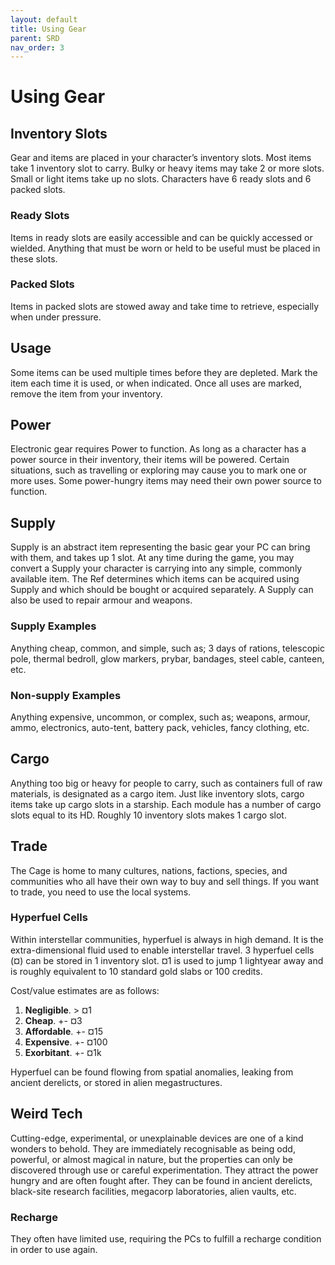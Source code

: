 ```yaml
---
layout: default
title: Using Gear
parent: SRD
nav_order: 3
---
```


# Using Gear

## Inventory Slots
Gear and items are placed in your character’s inventory slots. Most items take 1 inventory slot to carry. Bulky or heavy items may take 2 or more slots. Small or light items take up no slots. Characters have 6 ready slots and 6 packed slots.

### Ready Slots
Items in ready slots are easily accessible and can be quickly accessed or wielded. Anything that must be worn or held to be useful must be placed in these slots.

### Packed Slots
Items in packed slots are stowed away and take time to retrieve, especially when under pressure. 

## Usage

Some items can be used multiple times before they are depleted. Mark the item each time it is used, or when indicated. Once all uses are marked, remove the item from your inventory.

## Power

Electronic gear requires Power to function. As long as a character has a power source in their inventory, their items will be powered. Certain situations, such as travelling or exploring may cause you to mark one or more uses. Some power-hungry items may need their own power source to function. 

## Supply

Supply is an abstract item representing the basic gear your PC can bring with them, and takes up 1 slot.
At any time during the game, you may convert a Supply your character is carrying into any simple, commonly available item. The Ref determines which items can be acquired using Supply and which should be bought or acquired separately.
A Supply can also be used to repair armour and weapons. 

### Supply Examples
Anything cheap, common, and simple, such as; 3 days of rations, telescopic pole, thermal bedroll, glow markers, prybar, bandages, steel cable, canteen, etc.

### Non-supply Examples
Anything expensive, uncommon, or complex, such as; weapons, armour, ammo, electronics, auto-tent, battery pack, vehicles, fancy clothing, etc.

## Cargo

Anything too big or heavy for people to carry, such as containers full of raw materials, is designated as a cargo item. Just like inventory slots, cargo items take up cargo slots in a starship. Each module has a number of cargo slots equal to its HD. Roughly 10 inventory slots makes 1 cargo slot.

## Trade

The Cage is home to many cultures, nations, factions, species, and communities who all have their own way to buy and sell things. If you want to trade, you need to use the local systems.

### Hyperfuel Cells
Within interstellar communities, hyperfuel is always in high demand. It is the extra-dimensional fluid used to enable interstellar travel. 3 hyperfuel cells (¤) can be stored in 1 inventory slot. ¤1  is used to jump 1 lightyear away and is roughly equivalent to 10 standard gold slabs or 100 credits. 

Cost/value estimates are as follows:
1. **Negligible**. > ¤1
2. **Cheap**. +- ¤3
3. **Affordable**. +- ¤15
4. **Expensive**. +- ¤100
5. **Exorbitant**. +- ¤1k

Hyperfuel can be found flowing from spatial anomalies, leaking from ancient derelicts, or stored in alien megastructures.

## Weird Tech

Cutting-edge, experimental, or unexplainable devices are one of a kind wonders to behold. They are immediately recognisable as being odd, powerful, or almost  magical in nature, but the properties can only be discovered through use or careful experimentation. They attract the power hungry and are often fought after. They can be found in ancient derelicts, black-site research facilities, megacorp laboratories, alien vaults, etc.

### Recharge
They often have limited use, requiring the PCs to fulfill a recharge condition in order to use again. 
